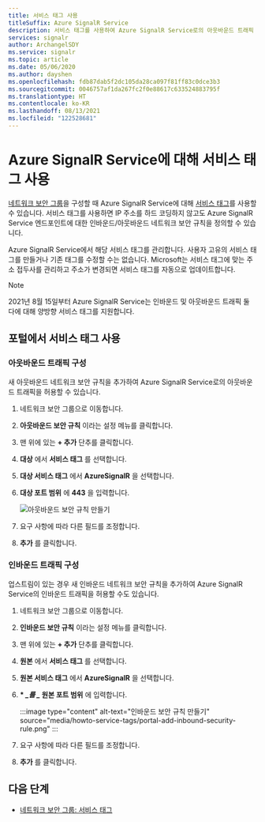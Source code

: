 ```yaml
---
title: 서비스 태그 사용
titleSuffix: Azure SignalR Service
description: 서비스 태그를 사용하여 Azure SignalR Service로의 아웃바운드 트래픽 허용
services: signalr
author: ArchangelSDY
ms.service: signalr
ms.topic: article
ms.date: 05/06/2020
ms.author: dayshen
ms.openlocfilehash: fdb87dab5f2dc105da28ca097f81ff83c0dce3b3
ms.sourcegitcommit: 0046757af1da267fc2f0e88617c633524883795f
ms.translationtype: HT
ms.contentlocale: ko-KR
ms.lasthandoff: 08/13/2021
ms.locfileid: "122528681"
---
```

# <a name="use-service-tags-for-azure-signalr-service"></a>Azure SignalR Service에 대해 서비스 태그 사용

[네트워크 보안 그룹](../virtual-network/network-security-groups-overview.md#network-security-groups)을 구성할 때 Azure SignalR Service에 대해 [서비스 태그](../virtual-network/network-security-groups-overview.md#service-tags)를 사용할 수 있습니다. 서비스 태그를 사용하면 IP 주소를 하드 코딩하지 않고도 Azure SignalR Service 엔드포인트에 대한 인바운드/아웃바운드 네트워크 보안 규칙을 정의할 수 있습니다.

Azure SignalR Service에서 해당 서비스 태그를 관리합니다. 사용자 고유의 서비스 태그를 만들거나 기존 태그를 수정할 수는 없습니다. Microsoft는 서비스 태그에 맞는 주소 접두사를 관리하고 주소가 변경되면 서비스 태그를 자동으로 업데이트합니다.

> [!Note]
> 2021년 8월 15일부터 Azure SignalR Service는 인바운드 및 아웃바운드 트래픽 둘 다에 대해 양방향 서비스 태그를 지원합니다.

## <a name="use-service-tag-on-portal"></a>포털에서 서비스 태그 사용

### <a name="configure-outbound-traffic"></a>아웃바운드 트래픽 구성

새 아웃바운드 네트워크 보안 규칙을 추가하여 Azure SignalR Service로의 아웃바운드 트래픽을 허용할 수 있습니다.

1. 네트워크 보안 그룹으로 이동합니다.

1. **아웃바운드 보안 규칙** 이라는 설정 메뉴를 클릭합니다.

1. 맨 위에 있는 **+ 추가** 단추를 클릭합니다.

1. **대상** 에서 **서비스 태그** 를 선택합니다.

1. **대상 서비스 태그** 에서 **AzureSignalR** 을 선택합니다.

1. **대상 포트 범위** 에 **443** 을 입력합니다.

    ![아웃바운드 보안 규칙 만들기](media/howto-service-tags/portal-add-outbound-security-rule.png)

1. 요구 사항에 따라 다른 필드를 조정합니다.

1. **추가** 를 클릭합니다.

### <a name="configure-inbound-traffic"></a>인바운드 트래픽 구성

업스트림이 있는 경우 새 인바운드 네트워크 보안 규칙을 추가하여 Azure SignalR Service의 인바운드 트래픽을 허용할 수도 있습니다.

1. 네트워크 보안 그룹으로 이동합니다.

1. **인바운드 보안 규칙** 이라는 설정 메뉴를 클릭합니다.

1. 맨 위에 있는 **+ 추가** 단추를 클릭합니다.

1. **원본** 에서 **서비스 태그** 를 선택합니다.

1. **원본 서비스 태그** 에서 **AzureSignalR** 을 선택합니다.

1. **\* *_를 _* 원본 포트 범위** 에 입력합니다.

   :::image type="content" alt-text="인바운드 보안 규칙 만들기" source="media/howto-service-tags/portal-add-inbound-security-rule.png" :::


1. 요구 사항에 따라 다른 필드를 조정합니다.

1. **추가** 를 클릭합니다.

## <a name="next-steps"></a>다음 단계

- [네트워크 보안 그룹: 서비스 태그](../virtual-network/network-security-groups-overview.md#security-rules)